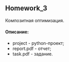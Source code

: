## Homework_3

Композитная оптимизация.

#### Описание:

+ project - python-проект;
+ report.pdf - отчет;
+ task.pdf - задание.